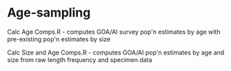 # Age-sampling

Calc Age Comps.R - computes GOA/AI survey pop'n estimates by age with pre-existing pop'n estimates by size

Calc Size and Age Comps.R - computes GOA/AI pop'n estimates by age and size from raw length frequency and specimen data
